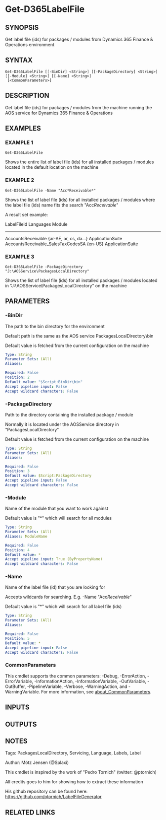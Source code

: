 ﻿---
external help file: d365fo.tools-help.xml
Module Name: d365fo.tools
online version:
schema: 2.0.0
---

# Get-D365LabelFile

## SYNOPSIS
Get label file (ids) for packages / modules from Dynamics 365 Finance & Operations environment

## SYNTAX

```
Get-D365LabelFile [[-BinDir] <String>] [[-PackageDirectory] <String>] [[-Module] <String>] [[-Name] <String>]
 [<CommonParameters>]
```

## DESCRIPTION
Get label file (ids) for packages / modules from the machine running the AOS service for Dynamics 365 Finance & Operations

## EXAMPLES

### EXAMPLE 1
```
Get-D365LabelFile
```

Shows the entire list of label file (ids) for all installed packages / modules located in the default location on the machine

### EXAMPLE 2
```
Get-D365LabelFile -Name "Acc*Receivable*"
```

Shows the list of label file (ids) for all installed packages / modules where the label file (ids) name fits the search "Acc*Receivable*"

A result set example:

LabelFileId                        Languages              Module
-----------                        ---------              ------
AccountsReceivable                 {ar-AE, ar, cs, da...} ApplicationSuite
AccountsReceivable_SalesTaxCodesSA {en-US}                ApplicationSuite

### EXAMPLE 3
```
Get-D365LabelFile -PackageDirectory "J:\AOSService\PackagesLocalDirectory"
```

Shows the list of label file (ids) for all installed packages / modules located in "J:\AOSService\PackagesLocalDirectory" on the machine

## PARAMETERS

### -BinDir
The path to the bin directory for the environment

Default path is the same as the AOS service PackagesLocalDirectory\bin

Default value is fetched from the current configuration on the machine

```yaml
Type: String
Parameter Sets: (All)
Aliases:

Required: False
Position: 2
Default value: "$Script:BinDir\bin"
Accept pipeline input: False
Accept wildcard characters: False
```

### -PackageDirectory
Path to the directory containing the installed package / module

Normally it is located under the AOSService directory in "PackagesLocalDirectory"

Default value is fetched from the current configuration on the machine

```yaml
Type: String
Parameter Sets: (All)
Aliases:

Required: False
Position: 3
Default value: $Script:PackageDirectory
Accept pipeline input: False
Accept wildcard characters: False
```

### -Module
Name of the module that you want to work against

Default value is "*" which will search for all modules

```yaml
Type: String
Parameter Sets: (All)
Aliases: ModuleName

Required: False
Position: 4
Default value: *
Accept pipeline input: True (ByPropertyName)
Accept wildcard characters: False
```

### -Name
Name of the label file (id) that you are looking for

Accepts wildcards for searching.
E.g.
-Name "Acc*Receivable*"

Default value is "*" which will search for all label file (ids)

```yaml
Type: String
Parameter Sets: (All)
Aliases:

Required: False
Position: 5
Default value: *
Accept pipeline input: False
Accept wildcard characters: False
```

### CommonParameters
This cmdlet supports the common parameters: -Debug, -ErrorAction, -ErrorVariable, -InformationAction, -InformationVariable, -OutVariable, -OutBuffer, -PipelineVariable, -Verbose, -WarningAction, and -WarningVariable. For more information, see [about_CommonParameters](http://go.microsoft.com/fwlink/?LinkID=113216).

## INPUTS

## OUTPUTS

## NOTES
Tags: PackagesLocalDirectory, Servicing, Language, Labels, Label

Author: Mötz Jensen (@Splaxi)

This cmdlet is inspired by the work of "Pedro Tornich" (twitter: @ptornich)

All credits goes to him for showing how to extract these information

His github repository can be found here:
https://github.com/ptornich/LabelFileGenerator

## RELATED LINKS
